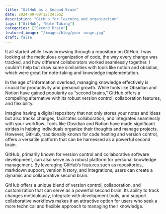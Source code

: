 ```yaml
---
title: "GitHub as a Second Brain"
date: 2024-09-09T12:34:56Z
description: "GitHub for learning and organization"
tags: ["GitHub", "Note Taking"]
categories: ["Second Brain"]
featured_image: "/images/blog/your-image.jpg"
draft: false
---
```


It all started while I was browsing through a repository on GitHub. I was looking at the meticulous organization of code, the way every change was tracked, and how different collaborators worked seamlessly together. I couldn't help but draw some similarities with tools like notion and obsidian, which were great for note-taking and knowledge implementation.

In the age of information overload, managing knowledge effectively is crucial for productivity and personal growth. While tools like Obsidian and Notion have gained popularity as “second brains,” GitHub offers a compelling alternative with its robust version control, collaboration features, and flexibility.

Imagine having a digital repository that not only stores your notes and ideas but also tracks changes, facilitates collaboration, and integrates seamlessly with your workflow. Tools like Obsidian and Notion have made significant strides in helping individuals organize their thoughts and manage projects. However, GitHub, traditionally known for code hosting and version control, offers a versatile platform that can be harnessed as a powerful second brain.

GitHub, primarily known for version control and collaborative software development, can also serve as a robust platform for personal knowledge management. By leveraging GitHub’s features such as repositories, markdown support, version history, and integrations, users can create a dynamic and collaborative second brain.

GitHub offers a unique blend of version control, collaboration, and customization that can serve as a powerful second brain. Its ability to track changes meticulously, integrate with development tools, and support collaborative workflows makes it an attractive option for users who seek a more technical and flexible approach to managing their knowledge.
